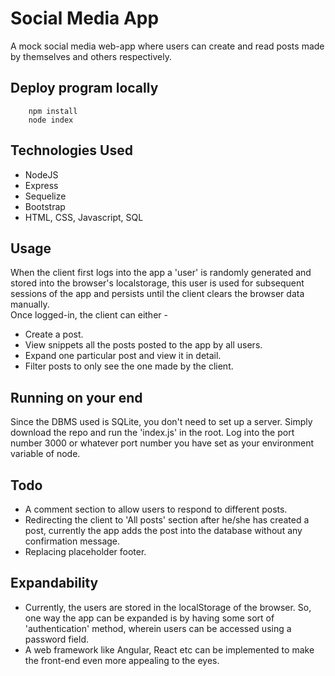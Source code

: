 # Social Media App
A mock social media web-app where users can create and read posts made by themselves and others respectively.

## Deploy program locally
```
    npm install
    node index
```

## Technologies Used
+ NodeJS
+ Express
+ Sequelize
+ Bootstrap
+ HTML, CSS, Javascript, SQL

## Usage
When the client first logs into the app a 'user' is randomly generated and stored into the browser's localstorage, this user is used for subsequent sessions of the app and persists until the client clears the browser data manually.\
Once logged-in, the client can either - 
+ Create a post.
+ View snippets all the posts posted to the app by all users.
+ Expand one particular post and view it in detail.
+ Filter posts to only see the one made by the client.

## Running on your end
Since the DBMS used is SQLite, you don't need to set up a server. Simply download the repo and run the 'index.js' in the root. Log into the port number 3000 or whatever port number you have set as your environment variable of node.

## Todo
+ A comment section to allow users to respond to different posts.
+ Redirecting the client to 'All posts' section after he/she has created a post, currently the app adds the post into the database without any confirmation message.
+ Replacing placeholder footer.

## Expandability
+ Currently, the users are stored in the localStorage of the browser. So, one way the app can be expanded is by having some sort of 'authentication' method, wherein users can be accessed using a password field.
+ A web framework like Angular, React etc can be implemented to make the front-end even more appealing to the eyes.
